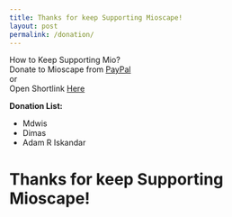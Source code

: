 ```yaml
---
title: Thanks for keep Supporting Mioscape!
layout: post
permalink: /donation/
---
```

How to Keep Supporting Mio?  
Donate to Mioscape from [PayPal](https://www.paypal.me/mioscape)  
or  
Open Shortlink [Here](http://gestyy.com/e00nOa)  

**Donation List:**  
- Mdwis
- Dimas
- Adam R Iskandar  
# Thanks for keep Supporting Mioscape!

